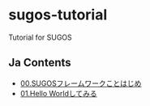 sugos-tutorial
=============

Tutorial for SUGOS


Ja Contents
---------

+ [00.SUGOSフレームワークことはじめ](dist/markdown/ja/00.SUGOS%E3%83%95%E3%83%AC%E3%83%BC%E3%83%A0%E3%83%AF%E3%83%BC%E3%82%AF%E3%81%93%E3%81%A8%E3%81%AF%E3%81%98%E3%82%81.md)
+ [01.Hello Worldしてみる](dist/markdown/ja/01.Hello%20World%E3%81%97%E3%81%A6%E3%81%BF%E3%82%8B.md)

